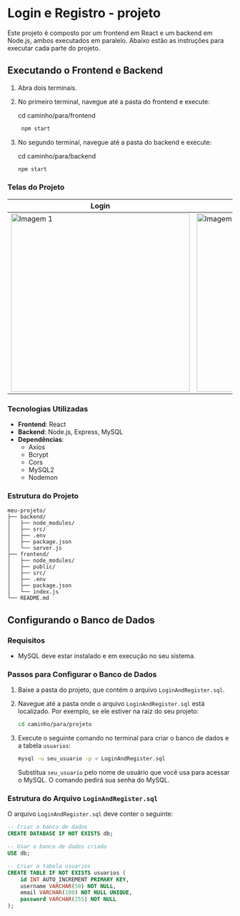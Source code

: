 # Login e Registro - projeto

Este projeto é composto por um frontend em React e um backend em Node.js, ambos executados em paralelo. Abaixo estão as instruções para executar cada parte do projeto.

## Executando o Frontend e Backend

1. Abra dois terminais.
2. No primeiro terminal, navegue até a pasta do frontend e execute:
   
   cd caminho/para/frontend
   ```sh
    npm start
    ```
4. No segundo terminal, navegue até a pasta do backend e execute:

   cd caminho/para/backend
    ```sh
    npm start
    ```

### Telas do Projeto

| Login | Criar uma conta | Login ou Registro feito com sucesso |
|----------|----------|----------|
| <img src="https://github.com/user-attachments/assets/08fe762e-3d84-4156-9680-35d6e608f3e6" alt="Imagem 1" width="400px"> | <img src="https://github.com/user-attachments/assets/54435d7a-24f8-4fbc-8257-922cb69e3afc" alt="Imagem 2" width="400px"> | <img src="https://github.com/user-attachments/assets/0dd60e3e-979e-453d-9a91-f81cda26db30" alt="Imagem 3" width="400px"> |


### Tecnologias Utilizadas

- **Frontend**: React
- **Backend**: Node.js, Express, MySQL
- **Dependências**:
  - Axios
  - Bcrypt
  - Cors
  - MySQL2
  - Nodemon

### Estrutura do Projeto

```plaintext
meu-projeto/
├── backend/
│   ├── node_modules/
│   ├── src/
│   ├── .env
│   ├── package.json
│   └── server.js
├── frontend/
│   ├── node_modules/
│   ├── public/
│   ├── src/
│   ├── .env
│   ├── package.json
│   └── index.js
└── README.md
```

## Configurando o Banco de Dados

### Requisitos

- MySQL deve estar instalado e em execução no seu sistema.

### Passos para Configurar o Banco de Dados

1. Baixe a pasta do projeto, que contém o arquivo `LoginAndRegister.sql`.

2. Navegue até a pasta onde o arquivo `LoginAndRegister.sql` está localizado. Por exemplo, se ele estiver na raiz do seu projeto:
    ```sh
    cd caminho/para/projeto
    ```

3. Execute o seguinte comando no terminal para criar o banco de dados e a tabela `usuarios`:
    ```sh
    mysql -u seu_usuario -p < LoginAndRegister.sql
    ```
    Substitua `seu_usuario` pelo nome de usuário que você usa para acessar o MySQL. O comando pedirá sua senha do MySQL.

### Estrutura do Arquivo `LoginAndRegister.sql`

O arquivo `LoginAndRegister.sql` deve conter o seguinte:

```sql
-- Criar o banco de dados
CREATE DATABASE IF NOT EXISTS db;

-- Usar o banco de dados criado
USE db;

-- Criar a tabela usuarios
CREATE TABLE IF NOT EXISTS usuarios (
    id INT AUTO_INCREMENT PRIMARY KEY,
    username VARCHAR(50) NOT NULL,
    email VARCHAR(100) NOT NULL UNIQUE,
    password VARCHAR(255) NOT NULL
);
